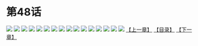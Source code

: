 # 第48话
![](https://s1.baozimh.com/scomic/yuekanshaonuyeqijun-chunquan/0/52-95ue/1.jpg)
![](https://s1.baozimh.com/scomic/yuekanshaonuyeqijun-chunquan/0/52-95ue/2.jpg)
![](https://s1.baozimh.com/scomic/yuekanshaonuyeqijun-chunquan/0/52-95ue/3.jpg)
![](https://s1.baozimh.com/scomic/yuekanshaonuyeqijun-chunquan/0/52-95ue/4.jpg)
![](https://s1.baozimh.com/scomic/yuekanshaonuyeqijun-chunquan/0/52-95ue/5.jpg)
![](https://s1.baozimh.com/scomic/yuekanshaonuyeqijun-chunquan/0/52-95ue/6.jpg)
![](https://s1.baozimh.com/scomic/yuekanshaonuyeqijun-chunquan/0/52-95ue/7.jpg)
![](https://s1.baozimh.com/scomic/yuekanshaonuyeqijun-chunquan/0/52-95ue/8.jpg)
![](https://s1.baozimh.com/scomic/yuekanshaonuyeqijun-chunquan/0/52-95ue/9.jpg)
![](https://s1.baozimh.com/scomic/yuekanshaonuyeqijun-chunquan/0/52-95ue/10.jpg)
![](https://s1.baozimh.com/scomic/yuekanshaonuyeqijun-chunquan/0/52-95ue/11.jpg)
![](https://s1.baozimh.com/scomic/yuekanshaonuyeqijun-chunquan/0/52-95ue/12.jpg)
![](https://s1.baozimh.com/scomic/yuekanshaonuyeqijun-chunquan/0/52-95ue/13.jpg)
![](https://s1.baozimh.com/scomic/yuekanshaonuyeqijun-chunquan/0/52-95ue/14.jpg)
![](https://s1.baozimh.com/scomic/yuekanshaonuyeqijun-chunquan/0/52-95ue/15.jpg)
![](https://s1.baozimh.com/scomic/yuekanshaonuyeqijun-chunquan/0/52-95ue/16.jpg)
[【上一章】](./52.md)
[【目录】](./README.md)
[【下一章】](./54.md)
